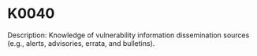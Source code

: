 # K0040
Description: Knowledge of vulnerability information dissemination sources (e.g., alerts, advisories, errata, and bulletins).
